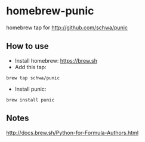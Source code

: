 # homebrew-punic

homebrew tap for http://github.com/schwa/punic

## How to use

* Install homebrew: https://brew.sh
* Add this tap:

`brew tap schwa/punic`

* Install punic:

`brew install punic`

## Notes

http://docs.brew.sh/Python-for-Formula-Authors.html
